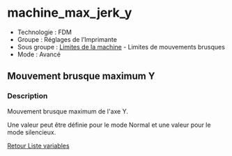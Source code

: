# machine_max_jerk_y

* Technologie : FDM
* Groupe : Réglages de l’Imprimante
* Sous groupe : [Limites de la machine](../printer_settings/printer_settings.md#limites-de-la-machine) - Limites de mouvements brusques
* Mode : Avancé

## Mouvement brusque maximum Y

### Description

Mouvement brusque maximum de l'axe Y.

Une valeur peut être définie pour le mode Normal et une valeur pour le mode silencieux.

[Retour Liste variables](variable_list.md)